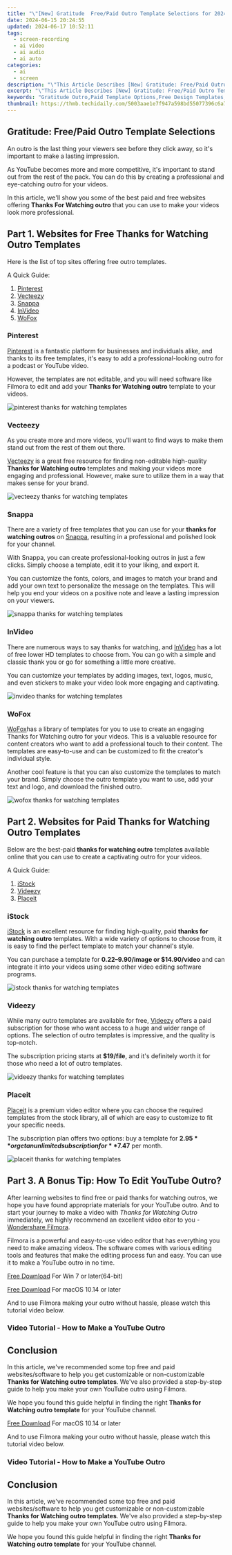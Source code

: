 ```yaml
---
title: "\"[New] Gratitude  Free/Paid Outro Template Selections for 2024\""
date: 2024-06-15 20:24:55
updated: 2024-06-17 10:52:11
tags: 
  - screen-recording
  - ai video
  - ai audio
  - ai auto
categories: 
  - ai
  - screen
description: "\"This Article Describes [New] Gratitude: Free/Paid Outro Template Selections for 2024\""
excerpt: "\"This Article Describes [New] Gratitude: Free/Paid Outro Template Selections for 2024\""
keywords: "Gratitude Outro,Paid Template Options,Free Design Templates,Outro Themes Selection,Premium Outro Packs,Expressing Thanks (Outro),Customized Gratitude Templates"
thumbnail: https://thmb.techidaily.com/5003aae1e7f947a598bd55077396c6a77042379632f2075c2e5462803d44d042.jpg
---
```


## Gratitude: Free/Paid Outro Template Selections

An outro is the last thing your viewers see before they click away, so it's important to make a lasting impression.

As YouTube becomes more and more competitive, it's important to stand out from the rest of the pack. You can do this by creating a professional and eye-catching outro for your videos.

In this article, we'll show you some of the best paid and free websites offering **Thanks For Watching outro** that you can use to make your videos look more professional.

## Part 1\. Websites for Free Thanks for Watching Outro Templates

Here is the list of top sites offering free outro templates.

A Quick Guide:

1. [Pinterest](#part1-1)
2. [Vecteezy](#part1-2)
3. [Snappa](#part1-3)
4. [InVideo](#part1-4)
5. [WoFox](#part1-5)

### Pinterest

[Pinterest](https://in.pinterest.com/pin/679832506246229622/) is a fantastic platform for businesses and individuals alike, and thanks to its free templates, it's easy to add a professional-looking outro for a podcast or YouTube video.

However, the templates are not editable, and you will need software like Filmora to edit and add your **Thanks for Watching outro** template to your videos.

![pinterest thanks for watching templates](https://images.wondershare.com/filmora/article-images/2022/11/pinterest-thanks-for-watching-templates.jpg)

### Vecteezy

As you create more and more videos, you'll want to find ways to make them stand out from the rest of them out there.

[Vecteezy](https://www.vecteezy.com/free-videos/thanks-for-watching-videos) is a great free resource for finding non-editable high-quality **Thanks for Watching outro** templates and making your videos more engaging and professional. However, make sure to utilize them in a way that makes sense for your brand.

![vecteezy thanks for watching templates](https://images.wondershare.com/filmora/article-images/2022/11/vecteezy-thanks-for-watching-templates.jpg)

### Snappa

There are a variety of free templates that you can use for your **thanks for watching outros** on [Snappa](https://snappa.com/templates/youtube-end-screen?afmc=2qs), resulting in a professional and polished look for your channel.

With Snappa, you can create professional-looking outros in just a few clicks. Simply choose a template, edit it to your liking, and export it.

You can customize the fonts, colors, and images to match your brand and add your own text to personalize the message on the templates. This will help you end your videos on a positive note and leave a lasting impression on your viewers.

![snappa thanks for watching templates](https://images.wondershare.com/filmora/article-images/2022/11/snappa-thanks-for-watching-templates.jpg)

### InVideo

There are numerous ways to say thanks for watching, and [InVideo](https://invideo.io/workflow/marketing-templates/search?q=outro) has a lot of free lower HD templates to choose from. You can go with a simple and classic thank you or go for something a little more creative.

You can customize your templates by adding images, text, logos, music, and even stickers to make your video look more engaging and captivating.

![invideo thanks for watching templates](https://images.wondershare.com/filmora/article-images/2022/11/invideo-thanks-for-watching-templates.jpg)

### WoFox

[WoFox](https://www.wofox.com/design-templates/youtube-end-screen)has a library of templates for you to use to create an engaging Thanks for Watching outro for your videos. This is a valuable resource for content creators who want to add a professional touch to their content. The templates are easy-to-use and can be customized to fit the creator's individual style.

Another cool feature is that you can also customize the templates to match your brand. Simply choose the outro template you want to use, add your text and logo, and download the finished outro.

![wofox thanks for watching templates](https://images.wondershare.com/filmora/article-images/2022/11/wofox-thanks-for-watching-templates.jpg)

## Part 2\. Websites for Paid Thanks for Watching Outro Templates

Below are the best-paid **thanks for watching outro** template**s** available online that you can use to create a captivating outro for your videos.

A Quick Guide:

1. [iStock](#part2-1)
2. [Videezy](#part2-2)
3. [Placeit](#part2-3)

### iStock

[iStock](https://www.istockphoto.com/search/2/film?phrase=thanks%20for%20watching%20outro) is an excellent resource for finding high-quality, paid **thanks for watching outro** templates. With a wide variety of options to choose from, it is easy to find the perfect template to match your channel's style.

You can purchase a template for **$0.22–$9.90/image or $14.90/video** and can integrate it into your videos using some other video editing software programs.

![istock thanks for watching templates](https://images.wondershare.com/filmora/article-images/2022/11/istock-thanks-for-watching-templates.jpg)

### Videezy

While many outro templates are available for free, [Videezy](https://www.videezy.com/free-video/thank-you-for-watching) offers a paid subscription for those who want access to a huge and wider range of options. The selection of outro templates is impressive, and the quality is top-notch.

The subscription pricing starts at **$19/file**, and it's definitely worth it for those who need a lot of outro templates.

![videezy thanks for watching templates](https://images.wondershare.com/filmora/article-images/2022/11/videezy-thanks-for-watching-templates.jpg)

### Placeit

[Placeit](https://placeit.net/c/design-templates?search=thank+you+for+watching) is a premium video editor where you can choose the required templates from the stock library, all of which are easy to customize to fit your specific needs.

The subscription plan offers two options: buy a template for **$2.95** or get an unlimited subscription for **$7.47** per month.

![placeit thanks for watching templates](https://images.wondershare.com/filmora/article-images/2022/11/placeit-thanks-for-watching-templates.jpg)

## Part 3\. A Bonus Tip: How To Edit YouTube Outro?

After learning websites to find free or paid thanks for watching outros, we hope you have found appropriate materials for your YouTube outro. And to start your journey to make a video with _Thanks for Watching Outro_ immediately, we highly recommend an excellent video eitor to you - [Wondershare Filmora](https://tools.techidaily.com/wondershare/filmora/download/).

Filmora is a powerful and easy-to-use video editor that has everything you need to make amazing videos. The software comes with various editing tools and features that make the editing process fun and easy. You can use it to make a YouTube outro in no time.

[Free Download](https://tools.techidaily.com/wondershare/filmora/download/) For Win 7 or later(64-bit)

[Free Download](https://tools.techidaily.com/wondershare/filmora/download/) For macOS 10.14 or later

And to use Filmora making your outro without hassle, please watch this tutorial video below.

### Video Tutorial - How to Make a YouTube Outro

## Conclusion

In this article, we've recommended some top free and paid websites/software to help you get customizable or non-customizable **Thanks for Watching outro templates**. We've also provided a step-by-step guide to help you make your own YouTube outro using Filmora.

We hope you found this guide helpful in finding the right **Thanks for Watching outro template** for your YouTube channel.

[Free Download](https://tools.techidaily.com/wondershare/filmora/download/) For macOS 10.14 or later

And to use Filmora making your outro without hassle, please watch this tutorial video below.

### Video Tutorial - How to Make a YouTube Outro

## Conclusion

In this article, we've recommended some top free and paid websites/software to help you get customizable or non-customizable **Thanks for Watching outro templates**. We've also provided a step-by-step guide to help you make your own YouTube outro using Filmora.

We hope you found this guide helpful in finding the right **Thanks for Watching outro template** for your YouTube channel.

<ins class="adsbygoogle"
     style="display:block"
     data-ad-format="autorelaxed"
     data-ad-client="ca-pub-7571918770474297"
     data-ad-slot="1223367746"></ins>

<ins class="adsbygoogle"
     style="display:block"
     data-ad-format="autorelaxed"
     data-ad-client="ca-pub-7571918770474297"
     data-ad-slot="1223367746"></ins>



<ins class="adsbygoogle"
     style="display:block"
     data-ad-client="ca-pub-7571918770474297"
     data-ad-slot="8358498916"
     data-ad-format="auto"
     data-full-width-responsive="true"></ins>


